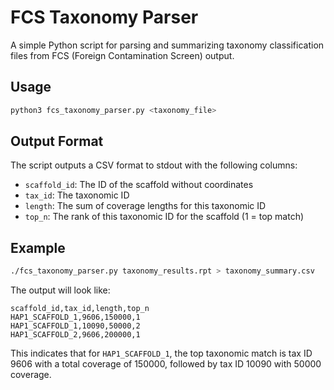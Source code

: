 # FCS Taxonomy Parser

A simple Python script for parsing and summarizing taxonomy classification files from FCS (Foreign Contamination Screen) output.

## Usage

```bash
python3 fcs_taxonomy_parser.py <taxonomy_file>
```

## Output Format

The script outputs a CSV format to stdout with the following columns:

- `scaffold_id`: The ID of the scaffold without coordinates
- `tax_id`: The taxonomic ID
- `length`: The sum of coverage lengths for this taxonomic ID
- `top_n`: The rank of this taxonomic ID for the scaffold (1 = top match)

## Example

```bash
./fcs_taxonomy_parser.py taxonomy_results.rpt > taxonomy_summary.csv
```

The output will look like:

```
scaffold_id,tax_id,length,top_n
HAP1_SCAFFOLD_1,9606,150000,1
HAP1_SCAFFOLD_1,10090,50000,2
HAP1_SCAFFOLD_2,9606,200000,1
```

This indicates that for `HAP1_SCAFFOLD_1`, the top taxonomic match is tax ID 9606 with a total coverage of 150000, followed by tax ID 10090 with 50000 coverage.
